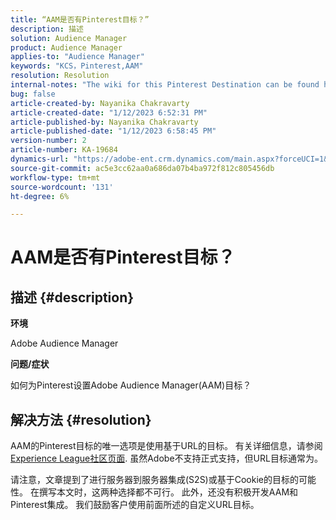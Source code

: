 ```yaml
---
title: “AAM是否有Pinterest目标？”
description: 描述
solution: Audience Manager
product: Audience Manager
applies-to: "Audience Manager"
keywords: "KCS，Pinterest,AAM"
resolution: Resolution
internal-notes: "The wiki for this Pinterest Destination can be found here: https://wiki.corp.adobe.com/display/MCPI/Pinterest+-+AAM+Destination+-+IN+DEVELOPMENT"
bug: false
article-created-by: Nayanika Chakravarty
article-created-date: "1/12/2023 6:52:31 PM"
article-published-by: Nayanika Chakravarty
article-published-date: "1/12/2023 6:58:45 PM"
version-number: 2
article-number: KA-19684
dynamics-url: "https://adobe-ent.crm.dynamics.com/main.aspx?forceUCI=1&pagetype=entityrecord&etn=knowledgearticle&id=44979c3e-aa92-ed11-aad1-6045bd006c82"
source-git-commit: ac5e3cc62aa0a686da07b4ba972f812c805456db
workflow-type: tm+mt
source-wordcount: '131'
ht-degree: 6%

---
```


# AAM是否有Pinterest目标？

## 描述 {#description}


<b>环境</b>

Adobe Audience Manager

<b>问题/症状</b>

如何为Pinterest设置Adobe Audience Manager(AAM)目标？


## 解决方法 {#resolution}


AAM的Pinterest目标的唯一选项是使用基于URL的目标。 有关详细信息，请参阅 [Experience League社区页面](https://experienceleaguecommunities.adobe.com/t5/adobe-audience-manager-questions/pinterest-destination/td-p/434687). 虽然Adobe不支持正式支持，但URL目标通常为。

请注意，文章提到了进行服务器到服务器集成(S2S)或基于Cookie的目标的可能性。 在撰写本文时，这两种选择都不可行。 此外，还没有积极开发AAM和Pinterest集成。 我们鼓励客户使用前面所述的自定义URL目标。
